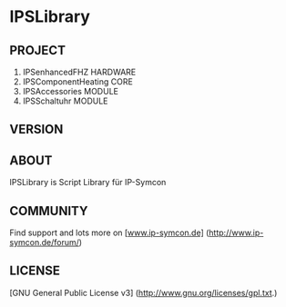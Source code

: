 ﻿IPSLibrary
==========

## PROJECT
1. IPSenhancedFHZ        HARDWARE
2. IPSComponentHeating   CORE
3. IPSAccessories        MODULE
4. IPSSchaltuhr          MODULE

## VERSION

## ABOUT
IPSLibrary is Script Library für IP-Symcon

## COMMUNITY
Find support and lots more on [www.ip-symcon.de] (http://www.ip-symcon.de/forum/)

## LICENSE
[GNU General Public License v3] (http://www.gnu.org/licenses/gpl.txt.)
